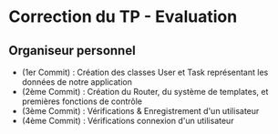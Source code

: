 # Correction du TP - Evaluation

## Organiseur personnel

- (1er Commit) : Création des classes User et Task représentant les données de notre application
- (2ème Commit) : Création du Router, du système de templates, et premières fonctions de contrôle
- (3ème Commit) : Vérifications & Enregistrement d'un utilisateur
- (4ème Commit) : Vérifications connexion d'un utilisateur